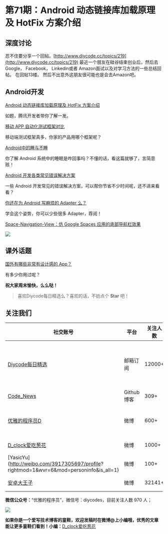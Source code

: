 # 第71期：Android 动态链接库加载原理及 HotFix 方案介绍
## 深度讨论

忍不住要分享一个回帖。[http://www.diycode.cc/topics/219](http://www.diycode.cc/topics/219) 最近一个朋友在硅谷结束创业后，然后去Google， Facebook， Linkedin或者 Amazon面试以及对学习方法的一些总结回帖。 在回帖13楼。 然后不出意外这朋友很可能也是会去Amazon吧。



## Android开发

[Android 动态链接库加载原理及 HotFix 方案介绍](http://mp.weixin.qq.com/s?__biz=MzA3NTYzODYzMg==&mid=2653577702&idx=1&sn=1288c77cd8fc2db68dc92cf18d675ace&scene=1&srcid=0825KdKbSSFlTLc8heeIECqv#rd)

如题，腾讯开发者带你了解一发。

[移动 APP 自动化测试框架对比](http://mp.weixin.qq.com/s?__biz=MzAxMzYyNDkyNA==&mid=2651332446&idx=1&sn=64b3c6f032791e3eaf1cacbcf7a038d0&scene=1&srcid=0825PQi8VQWwFAsP21rmtoEL#rd)

移动端测试框架真多，你家的产品用哪个框架呢？

[Android中的睡与不睡](http://mp.weixin.qq.com/s?__biz=MzAxNzMxNzk5OQ==&mid=2649484680&idx=1&sn=bd9086a95b769af8d8644cf681ce66ec&scene=1&srcid=0826pauFc0qmPfuxxEmDPq7W#rd)

你了解 Android 系统中的睡眠是咋回事吗？不懂的话，看这篇就够了，言简意赅！

[Android 开发各类常见错误解决方案](http://www.jianshu.com/p/c5db81cbc438)

一些 Android 开发常见的错误解决方案，可以帮你节省不少时间呢，还不进来看看？

[你还在为 Android 写麻烦的 Adapter 么？](https://zhuanlan.zhihu.com/p/22146783)

学会这个姿势，你可以少些很多 Adapter，荐阅！

[Space-Navigation-View：仿 Google Spaces 应用的底部导航栏效果](https://github.com/armcha/Space-Navigation-View)

![](https://github.com/armcha/Space-Navigation-View/raw/master/screens/mainGif.gif)

## 课外话题

[国外有哪些非常有设计感的 App？](http://cellier.me/blog/2015/2/08)

有多少你用过呢？

**祝大家周末愉快，么么哒！**

> 喜欢Diycode每日精选么？喜欢的话，不妨点个 **Star** 吧！

## 关注我们

| 社交账号  |  平台  | 关注人数 | 说明 |
| -------- | -------- | -------- | -------- |
| [Diycode每日精选](http://list.qq.com/cgi-bin/qf_invite?id=d469993d2c888e971c0fbb2309c4d84256968386b126b967)|   邮箱订阅  | 12000+ | 每日分享一次Android、iOS、Swfit技术干货  |
| [Code_News](https://github.com/DiyCodes/code_news) |    Github博客  |309+ | 每日邮件推送列表  |
| [优雅的程序员D](http://weibo.com/u/5891258264) |   微博  | 600+ | 官方微博，每日分享开源信息  |
| [D_clock爱吃葱花](http://weibo.com/u/2480694892)  |   微博  | 1000+ | 日报发起人  |
|[YasicYu](http://weibo.com/3917305697/profile? rightmod=1&wvr=6&mod=personinfo&is_all=1)  |   微博  | 100+ | 日报发起人  |
|[安卓大王子](http://weibo.com/apkbus/)   |   微博  | 32141+ | 日报发起人  |



**微信公众号：**“优雅的程序员”，微信号：diycodes，目前关注人数 970 人；

![](http://upload-images.jianshu.io/upload_images/1846413-b42abfa70f909099.jpg?imageMogr2/auto-orient/strip%7CimageView2/2/w/1240)

**如果你是一个爱写技术博客的童鞋，欢迎发稿时在微博@上小编哦，优秀的文章能让更多童鞋们看到！小编：**[D_clock爱吃葱花](http://weibo.com/2480694892/profile?rightmod=1&wvr=6&mod=personinfo&is_all=1)
